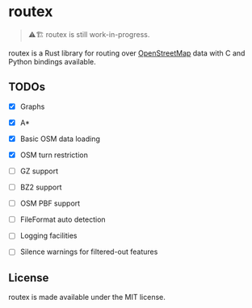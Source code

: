 # routex

> ⚠️🏗️ routex is still work-in-progress.

routex is a Rust library for routing over [OpenStreetMap](https://openstreetmap.org) data
with C and Python bindings available.


## TODOs

- [x] Graphs
- [x] A*
- [x] Basic OSM data loading
- [x] OSM turn restriction
- [ ] GZ support
- [ ] BZ2 support
- [ ] OSM PBF support
- [ ] FileFormat auto detection
- [ ] Logging facilities
- [ ] Silence warnings for filtered-out features


## License

routex is made available under the MIT license.
